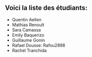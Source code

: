 Voici la liste des étudiants:
- 
- Quentin Aellen
- Mathias Renoult
- Sara Camassa
- Emily Baquerizo
- Guillaume Gonin
- Rafael Dousse: Rafou2898
- Rachel Tranchida